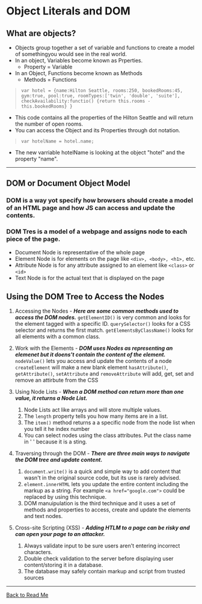 # Object Literals and DOM

## What are objects?

* Objects group together a set of variable and functions to create a model of somethingyou would see in the real world.
* In an object, Variables become known as Prperties.
  * Property = Variable
* In an Object, Functions become known as Methods
  * Methods = Functions

> `var hotel = {name:Hilton Seattle, rooms:250, bookedRooms:45, gym:true, pool:true, roomTypes:['twin', 'double', 'suite'], checkAvailability:functio() {return this.rooms - this.bookedRooms}
}`

* This code contains all the properties of the Hilton Seattle and will return the number of open rooms.
* You can access the Object and its Properties through dot notation.

>`var hotelName = hotel.name;`

* The new varriable hotelName is looking at the object "hotel" and the property "name".

---

## DOM or Document Object Model

### DOM is a way yot specify how browsers should create a model of an HTML page and how JS can access and update the contents.

### DOM Tres is a model of a webpage and assigns node to each piece of the page. 
 
 * Document Node is representative of the whole page
 * Element Node is for elements on the page like `<div>, <body>, <h1>,` etc.
 * Attribute Node is for any attribute assigned to an element like `<class>` or `<id>`
 * Text Node is for the actual text that is displayed on the page

## Using the DOM Tree to Access the Nodes

1. Accessing the Nodes - 
***Here are some common methods used to access the DOM nodes.***
`getElementID()` is very common and looks for the element tagged with a specific ID.
`querySelector()` looks for a CSS selector and returns the first match.
`getElementsByClassName()` looks for all elements with a common class.

1. Work with the Elements - ***DOM uses Nodes as representing an elemenet but it doens't contain the content of the element.***
`nodeValue()` lets you access and update the contents of a node
`createElement` will make a new blank element
`hasAttribute()`, `getAttribute()`, `setAttribute` and `removeAttribute` will add, get, set and remove an attirbute from the CSS

1. Using Node Lists - ***When  a DOM method can return more than one value, it returns a Node List.***
    1. Node Lists act like arrays and will store multiple values.
    1. The `length` property tells you how many items are in a list.
    1. The `item()` method returns a a specific node from the node list when you tell it he index number
    1. You can select nodes using the class attributes. Put the class name in ' ' because it is a sting.

1. Traversing through the DOM - ***There are three main ways to navigate the DOM tree and update content.***
    1. `document.write()` is a quick and simple way to add content that wasn't in the original source code, but its use is rarely advised. 
    1. `element.innerHTML` lets you update the entire content including the markup as a string. For example `<a href="google.com">` could be replaced by using this technique.
    1. DOM manuipulation is the third technique and it uses a set of methods and properties to access, create and update the elements and text nodes. 

1. Cross-site Scripting (XSS) - ***Adding HTLM to a page can be risky and can open your page to an attacker.***
    1. Always validate input to be sure users aren't entering incorrect characters.
    1. Double check validation to the server before displaying user content/storing it in a database.
    1. The database may safely contain markup and script from trusted sources

---


[Back to Read Me](../README.md)    
